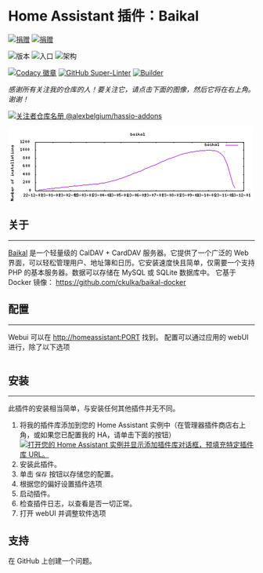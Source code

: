 # Home Assistant 插件：Baikal

[![捐赠][donation-badge]](https://www.buymeacoffee.com/alexbelgium)
[![捐赠][paypal-badge]](https://www.paypal.com/donate/?hosted_button_id=DZFULJZTP3UQA)

![版本](https://img.shields.io/badge/dynamic/json?label=Version&query=%24.version&url=https%3A%2F%2Fraw.githubusercontent.com%2Falexbelgium%2Fhassio-addons%2Fmaster%2Fbazarr%2Fconfig.json)
![入口](https://img.shields.io/badge/dynamic/json?label=Ingress&query=%24.ingress&url=https%3A%2F%2Fraw.githubusercontent.com%2Falexbelgium%2Fhassio-addons%2Fmaster%2Fbazarr%2Fconfig.json)
![架构](https://img.shields.io/badge/dynamic/json?color=success&label=Arch&query=%24.arch&url=https%3A%2F%2Fraw.githubusercontent.com%2Falexbelgium%2Fhassio-addons%2Fmaster%2Fbazarr%2Fconfig.json)

[![Codacy 徽章](https://app.codacy.com/project/badge/Grade/9c6cf10bdbba45ecb202d7f579b5be0e)](https://www.codacy.com/gh/alexbelgium/hassio-addons/dashboard?utm_source=github.com&utm_medium=referral&utm_content=alexbelgium/hassio-addons&utm_campaign=Badge_Grade)
[![GitHub Super-Linter](https://img.shields.io/github/actions/workflow/status/alexbelgium/hassio-addons/weekly-supelinter.yaml?label=Lint%20code%20base)](https://github.com/alexbelgium/hassio-addons/actions/workflows/weekly-supelinter.yaml)
[![Builder](https://img.shields.io/github/actions/workflow/status/alexbelgium/hassio-addons/onpush_builder.yaml?label=Builder)](https://github.com/alexbelgium/hassio-addons/actions/workflows/onpush_builder.yaml)

[donation-badge]: https://img.shields.io/badge/Buy%20me%20a%20coffee%20(no%20paypal)-%23d32f2f?logo=buy-me-a-coffee&style=flat&logoColor=white
[paypal-badge]: https://img.shields.io/badge/Buy%20me%20a%20coffee%20with%20Paypal-0070BA?logo=paypal&style=flat&logoColor=white

_感谢所有关注我的仓库的人！要关注它，请点击下面的图像，然后它将在右上角。谢谢！_

[![关注者仓库名册 @alexbelgium/hassio-addons](https://raw.githubusercontent.com/alexbelgium/hassio-addons/master/.github/stars2.svg)](https://github.com/alexbelgium/hassio-addons/stargazers)

![下载演变](https://raw.githubusercontent.com/alexbelgium/hassio-addons/master/baikal/stats.png)

## 关于

---

[Baikal](https://sabre.io/baikal/) 是一个轻量级的 CalDAV + CardDAV 服务器。它提供了一个广泛的 Web 界面，可以轻松管理用户、地址簿和日历。它安装速度快且简单，仅需要一个支持 PHP 的基本服务器。数据可以存储在 MySQL 或 SQLite 数据库中。
它基于 Docker 镜像： https://github.com/ckulka/baikal-docker

## 配置

---

Webui 可以在 <http://homeassistant:PORT> 找到。
配置可以通过应用的 webUI 进行，除了以下选项

```yaml

```

## 安装

---

此插件的安装相当简单，与安装任何其他插件并无不同。

1. 将我的插件库添加到您的 Home Assistant 实例中（在管理器插件商店右上角，或如果您已配置我的 HA，请单击下面的按钮）
   [![打开您的 Home Assistant 实例并显示添加插件库对话框，预填充特定插件库 URL。](https://my.home-assistant.io/badges/supervisor_add_addon_repository.svg)](https://my.home-assistant.io/redirect/supervisor_add_addon_repository/?repository_url=https%3A%2F%2Fgithub.com%2Falexbelgium%2Fhassio-addons)
1. 安装此插件。
1. 单击 `保存` 按钮以存储您的配置。
1. 根据您的偏好设置插件选项
1. 启动插件。
1. 检查插件日志，以查看是否一切正常。
1. 打开 webUI 并调整软件选项

## 支持

在 GitHub 上创建一个问题。